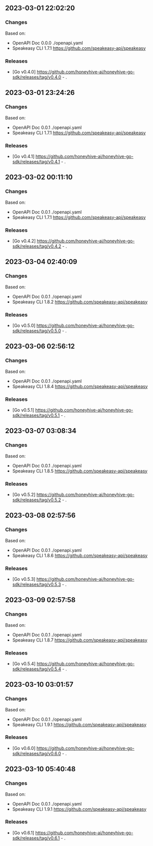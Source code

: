 

## 2023-03-01 22:02:20
### Changes
Based on:
- OpenAPI Doc 0.0.0 ./openapi.yaml
- Speakeasy CLI 1.7.1 https://github.com/speakeasy-api/speakeasy
### Releases
- [Go v0.4.0] https://github.com/honeyhive-ai/honeyhive-go-sdk/releases/tag/v0.4.0 - .

## 2023-03-01 23:24:26
### Changes
Based on:
- OpenAPI Doc 0.0.1 ./openapi.yaml
- Speakeasy CLI 1.7.1 https://github.com/speakeasy-api/speakeasy
### Releases
- [Go v0.4.1] https://github.com/honeyhive-ai/honeyhive-go-sdk/releases/tag/v0.4.1 - .

## 2023-03-02 00:11:10
### Changes
Based on:
- OpenAPI Doc 0.0.1 ./openapi.yaml
- Speakeasy CLI 1.7.1 https://github.com/speakeasy-api/speakeasy
### Releases
- [Go v0.4.2] https://github.com/honeyhive-ai/honeyhive-go-sdk/releases/tag/v0.4.2 - .

## 2023-03-04 02:40:09
### Changes
Based on:
- OpenAPI Doc 0.0.1 ./openapi.yaml
- Speakeasy CLI 1.8.2 https://github.com/speakeasy-api/speakeasy
### Releases
- [Go v0.5.0] https://github.com/honeyhive-ai/honeyhive-go-sdk/releases/tag/v0.5.0 - .

## 2023-03-06 02:56:12
### Changes
Based on:
- OpenAPI Doc 0.0.1 ./openapi.yaml
- Speakeasy CLI 1.8.4 https://github.com/speakeasy-api/speakeasy
### Releases
- [Go v0.5.1] https://github.com/honeyhive-ai/honeyhive-go-sdk/releases/tag/v0.5.1 - .

## 2023-03-07 03:08:34
### Changes
Based on:
- OpenAPI Doc 0.0.1 ./openapi.yaml
- Speakeasy CLI 1.8.5 https://github.com/speakeasy-api/speakeasy
### Releases
- [Go v0.5.2] https://github.com/honeyhive-ai/honeyhive-go-sdk/releases/tag/v0.5.2 - .

## 2023-03-08 02:57:56
### Changes
Based on:
- OpenAPI Doc 0.0.1 ./openapi.yaml
- Speakeasy CLI 1.8.6 https://github.com/speakeasy-api/speakeasy
### Releases
- [Go v0.5.3] https://github.com/honeyhive-ai/honeyhive-go-sdk/releases/tag/v0.5.3 - .

## 2023-03-09 02:57:58
### Changes
Based on:
- OpenAPI Doc 0.0.1 ./openapi.yaml
- Speakeasy CLI 1.8.7 https://github.com/speakeasy-api/speakeasy
### Releases
- [Go v0.5.4] https://github.com/honeyhive-ai/honeyhive-go-sdk/releases/tag/v0.5.4 - .

## 2023-03-10 03:01:57
### Changes
Based on:
- OpenAPI Doc 0.0.1 ./openapi.yaml
- Speakeasy CLI 1.9.1 https://github.com/speakeasy-api/speakeasy
### Releases
- [Go v0.6.0] https://github.com/honeyhive-ai/honeyhive-go-sdk/releases/tag/v0.6.0 - .

## 2023-03-10 05:40:48
### Changes
Based on:
- OpenAPI Doc 0.0.1 ./openapi.yaml
- Speakeasy CLI 1.9.1 https://github.com/speakeasy-api/speakeasy
### Releases
- [Go v0.6.1] https://github.com/honeyhive-ai/honeyhive-go-sdk/releases/tag/v0.6.1 - .